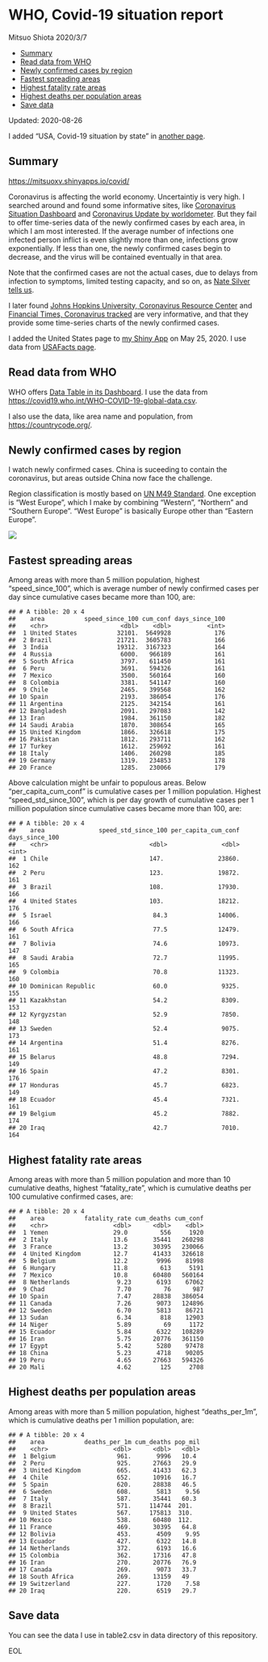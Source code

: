 WHO, Covid-19 situation report
================
Mitsuo Shiota
2020/3/7

  - [Summary](#summary)
  - [Read data from WHO](#read-data-from-who)
  - [Newly confirmed cases by region](#newly-confirmed-cases-by-region)
  - [Fastest spreading areas](#fastest-spreading-areas)
  - [Highest fatality rate areas](#highest-fatality-rate-areas)
  - [Highest deaths per population
    areas](#highest-deaths-per-population-areas)
  - [Save data](#save-data)

Updated: 2020-08-26

I added “USA, Covid-19 situation by state” in [another page](USA.md).

## Summary

<https://mitsuoxv.shinyapps.io/covid/>

Coronavirus is affecting the world economy. Uncertaintiy is very high. I
searched around and found some informative sites, like [Coronavirus
Situation
Dashboard](https://who.maps.arcgis.com/apps/opsdashboard/index.html#/c88e37cfc43b4ed3baf977d77e4a0667)
and [Coronavirus Update by
worldometer](https://www.worldometers.info/coronavirus/). But they fail
to offer time-series data of the newly confirmed cases by each area, in
which I am most interested. If the average number of infections one
infected person inflict is even slightly more than one, infections grow
exponentially. If less than one, the newly confirmed cases begin to
decrease, and the virus will be contained eventually in that area.

Note that the confirmed cases are not the actual cases, due to delays
from infection to symptoms, limited testing capacity, and so on, as
[Nate Silver tells
us](https://fivethirtyeight.com/features/coronavirus-case-counts-are-meaningless/).

I later found [Johns Hopkins University, Coronavirus Resource
Center](https://coronavirus.jhu.edu/) and [Financial Times, Coronavirus
tracked](https://www.ft.com/content/a26fbf7e-48f8-11ea-aeb3-955839e06441)
are very informative, and that they provide some time-series charts of
the newly confirmed cases.

I added the United States page to [my Shiny
App](https://mitsuoxv.shinyapps.io/covid/) on May 25, 2020. I use data
from [USAFacts
page](https://usafacts.org/visualizations/coronavirus-covid-19-spread-map/).

## Read data from WHO

WHO offers [Data Table in its Dashboard](https://covid19.who.int/table).
I use the data from
<https://covid19.who.int/WHO-COVID-19-global-data.csv>.

I also use the data, like area name and population, from
<https://countrycode.org/>.

## Newly confirmed cases by region

I watch newly confirmed cases. China is suceeding to contain the
coronavirus, but areas outside China now face the challenge.

Region classification is mostly based on [UN M49
Standard](https://unstats.un.org/unsd/methodology/m49/). One exception
is “West Europe”, which I make by combining “Western”, “Northern” and
“Southern Europe”. “West Europe” is basically Europe other than
“Eastern Europe”.

![](README_files/figure-gfm/chart-1.png)<!-- -->

## Fastest spreading areas

Among areas with more than 5 million population, highest
“speed\_since\_100”, which is average number of newly confirmed cases
per day since cumulative cases became more than 100, are:

    ## # A tibble: 20 x 4
    ##    area           speed_since_100 cum_conf days_since_100
    ##    <chr>                    <dbl>    <dbl>          <int>
    ##  1 United States           32101.  5649928            176
    ##  2 Brazil                  21721.  3605783            166
    ##  3 India                   19312.  3167323            164
    ##  4 Russia                   6000.   966189            161
    ##  5 South Africa             3797.   611450            161
    ##  6 Peru                     3691.   594326            161
    ##  7 Mexico                   3500.   560164            160
    ##  8 Colombia                 3381.   541147            160
    ##  9 Chile                    2465.   399568            162
    ## 10 Spain                    2193.   386054            176
    ## 11 Argentina                2125.   342154            161
    ## 12 Bangladesh               2091.   297083            142
    ## 13 Iran                     1984.   361150            182
    ## 14 Saudi Arabia             1870.   308654            165
    ## 15 United Kingdom           1866.   326618            175
    ## 16 Pakistan                 1812.   293711            162
    ## 17 Turkey                   1612.   259692            161
    ## 18 Italy                    1406.   260298            185
    ## 19 Germany                  1319.   234853            178
    ## 20 France                   1285.   230066            179

Above calculation might be unfair to populous areas. Below
“per\_capita\_cum\_conf” is cumulative cases per 1 million population.
Highest “speed\_std\_since\_100”, which is per day growth of cumulative
cases per 1 million population since cumulative cases became more than
100, are:

    ## # A tibble: 20 x 4
    ##    area               speed_std_since_100 per_capita_cum_conf days_since_100
    ##    <chr>                            <dbl>               <dbl>          <int>
    ##  1 Chile                            147.               23860.            162
    ##  2 Peru                             123.               19872.            161
    ##  3 Brazil                           108.               17930.            166
    ##  4 United States                    103.               18212.            176
    ##  5 Israel                            84.3              14006.            166
    ##  6 South Africa                      77.5              12479.            161
    ##  7 Bolivia                           74.6              10973.            147
    ##  8 Saudi Arabia                      72.7              11995.            165
    ##  9 Colombia                          70.8              11323.            160
    ## 10 Dominican Republic                60.0               9325.            155
    ## 11 Kazakhstan                        54.2               8309.            153
    ## 12 Kyrgyzstan                        52.9               7850.            148
    ## 13 Sweden                            52.4               9075.            173
    ## 14 Argentina                         51.4               8276.            161
    ## 15 Belarus                           48.8               7294.            149
    ## 16 Spain                             47.2               8301.            176
    ## 17 Honduras                          45.7               6823.            149
    ## 18 Ecuador                           45.4               7321.            161
    ## 19 Belgium                           45.2               7882.            174
    ## 20 Iraq                              42.7               7010.            164

## Highest fatality rate areas

Among areas with more than 5 million population and more than 10
cumulative deaths, highest “fatality\_rate”, which is cumulative deaths
per 100 cumulative confirmed cases, are:

    ## # A tibble: 20 x 4
    ##    area           fatality_rate cum_deaths cum_conf
    ##    <chr>                  <dbl>      <dbl>    <dbl>
    ##  1 Yemen                  29.0         556     1920
    ##  2 Italy                  13.6       35441   260298
    ##  3 France                 13.2       30395   230066
    ##  4 United Kingdom         12.7       41433   326618
    ##  5 Belgium                12.2        9996    81998
    ##  6 Hungary                11.8         613     5191
    ##  7 Mexico                 10.8       60480   560164
    ##  8 Netherlands             9.23       6193    67062
    ##  9 Chad                    7.70         76      987
    ## 10 Spain                   7.47      28838   386054
    ## 11 Canada                  7.26       9073   124896
    ## 12 Sweden                  6.70       5813    86721
    ## 13 Sudan                   6.34        818    12903
    ## 14 Niger                   5.89         69     1172
    ## 15 Ecuador                 5.84       6322   108289
    ## 16 Iran                    5.75      20776   361150
    ## 17 Egypt                   5.42       5280    97478
    ## 18 China                   5.23       4718    90205
    ## 19 Peru                    4.65      27663   594326
    ## 20 Mali                    4.62        125     2708

## Highest deaths per population areas

Among areas with more than 5 million population, highest
“deaths\_per\_1m”, which is cumulative deaths per 1 million
population, are:

    ## # A tibble: 20 x 4
    ##    area           deaths_per_1m cum_deaths pop_mil
    ##    <chr>                  <dbl>      <dbl>   <dbl>
    ##  1 Belgium                 961.       9996   10.4 
    ##  2 Peru                    925.      27663   29.9 
    ##  3 United Kingdom          665.      41433   62.3 
    ##  4 Chile                   652.      10916   16.7 
    ##  5 Spain                   620.      28838   46.5 
    ##  6 Sweden                  608.       5813    9.56
    ##  7 Italy                   587.      35441   60.3 
    ##  8 Brazil                  571.     114744  201.  
    ##  9 United States           567.     175813  310.  
    ## 10 Mexico                  538.      60480  112.  
    ## 11 France                  469.      30395   64.8 
    ## 12 Bolivia                 453.       4509    9.95
    ## 13 Ecuador                 427.       6322   14.8 
    ## 14 Netherlands             372.       6193   16.6 
    ## 15 Colombia                362.      17316   47.8 
    ## 16 Iran                    270.      20776   76.9 
    ## 17 Canada                  269.       9073   33.7 
    ## 18 South Africa            269.      13159   49   
    ## 19 Switzerland             227.       1720    7.58
    ## 20 Iraq                    220.       6519   29.7

## Save data

You can see the data I use in table2.csv in data directory of this
repository.

EOL
